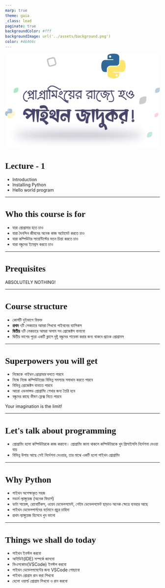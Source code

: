 ```yaml
---
marp: true
theme: gaia
_class: lead
paginate: true
backgroundColor: #fff
backgroundImage: url('../assets/background.png')
color: #46466c
---
```


<style>
  /* :root {
    --color-highlight: 
  } */
  section {
    font-family: 'Baloo Da 2', serif !important;
  }
  h1 {
    font-family: 'Trebuchet MS'
  }
</style>

![bg left:50% 90%](../assets/logo.png)

# Lecture - 1
- Introduction
- Installing Python
- Hello world program

___

# Who this course is for
- যারা প্রোগ্রামার হতে চাও
- যারা দৈনন্দিন জীবনের অনেক কাজ অটোমেট করতে চাও
- যারা কম্পিউটার সায়েন্টিস্টের মতন চিন্তা করতে চাও
- যারা বন্ধুদের ইম্প্রেস করতে চাও


---

# Prequisites

ABSOLUTELY NOTHING!

---

# Course structure
- কোর্সটি দুইভাগে বিভক্ত
- **প্রথম** ৭টি লেকচারে আমরা শিখবো পাইথনের ব্যাসিকস
- **দ্বিতীয়** ৭টি লেকচারে আমরা অসাম সব প্রোজেক্টস বানাবো
- দ্বিতীয় ভাগের পুরো একটি ক্লাসে দুষ্টু বন্ধুদের শায়েস্তা করার জন্য থাকবে প্র্যাংক প্রোগ্রামস

---

# **Superpowers** you will get
- নিজেকে *পাইথন প্রোগ্রামার* বলতে পারবে
- নিজে নিজে কম্পিউটারের বিভিন্ন সমস্যার সমাধান করতে পারবে
- বিভিন্ন প্রোজেক্টস বানাতে পারবে
- আরো এডভান্সড প্রোগ্রামিং শেখার জন্য তৈরি হবে
- বন্ধুদের কাছে ভীষণ ফ্লেক্স নিতে পারবে

Your imagination is the limit!

---

# Let's talk about **programming**

- প্রোগ্রামিং হলো কম্পিউটারকে কাজ করানো। প্রোগ্রামিং জানা থাকলে কম্পিউটারকে খুব প্রিসাইসলি নির্দেশনা দেওয়া যায়
- বিভিন্ন উপায় আছে সেই নির্দেশনা দেওয়ার, তার মাঝে একটি হলো পাইথন প্রোগ্রামিং

---

# Why **Python**

- পাইথন অপেক্ষাকৃত সহজ
- মডার্ন ল্যাঙ্গুয়েজ (অনেক ফিচার্স)
- ডাটা সায়েন্স, রোবোটিকস, ওয়েব ডেভেলপমেন্ট, গেইম ডেভেলপমেন্ট ছাড়াও অনেক ক্ষেত্রে ব্যবহার আছে
- পাইথন ডেভেলপার্সদের বর্তমানে প্রচুর চাহিদা
- প্রথম ল্যাঙ্গুয়েজ হিসেবে খুব ভালো

---

# Things we shall do today

- পাইথন ইনস্টল করবো
- আইডিই(IDE) সম্পর্কে জানবো
- ভিএসকোড(VSCode) ইনস্টল করবো
- পাইথন ডেভেলপমেন্টের জন্য VSCode গোছাবো
- পাইথন প্রোগ্রাম রান করা শিখবো
- হেলো ওয়ার্ল্ড প্রোগ্রাম লিখবো ও রান করবো
